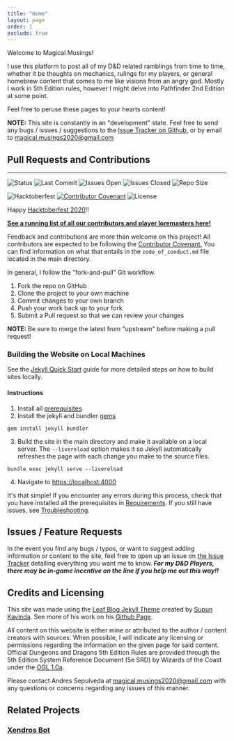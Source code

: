 ```yaml
---
title: "Home"
layout: page
order: 1
exclude: true
---
```

Welcome to Magical Musings!

I use this platform to post all of my D&D related ramblings from time to time, whether it be thoughts on mechanics, rulings for my players, or general homebrew content that comes to me like visions from an angry god. Mostly I work in 5th Edition rules, however I might delve into Pathfinder 2nd Edition at some point. 

Feel free to peruse these pages to your hearts content! 

**NOTE:** This site is constantly in an "development" state. Feel free to send any bugs / issues / suggestions to the <a href="https://github.com/magicalmusings/magicalmusings.github.io/issues">Issue Tracker on Github</a>, or by email to <a href="mailto:magical.musings2020@gmail.com">magical.musings2020@gmail.com</a>

## Pull Requests and Contributions

<hr>

![Status](https://img.shields.io/github/deployments/magicalmusings/magicalmusings.github.io/github-pages)
![Last Commit](https://img.shields.io/github/last-commit/magicalmusings/magicalmusings.github.io)
![Issues Open](https://img.shields.io/github/issues/magicalmusings/magicalmusings.github.io)
![Issues Closed](https://img.shields.io/github/issues-closed/magicalmusings/magicalmusings.github.io)
![Repo Size](https://img.shields.io/github/repo-size/magicalmusings/magicalmusings.github.io)

![Hacktoberfest](https://img.shields.io/github/hacktoberfest/2020/magicalmusings/magicalmusings.github.io)
[![Contributor Covenant](https://img.shields.io/badge/Contributor%20Covenant-v2.0%20adopted-ff69b4.svg)](code_of_conduct.md)
![License](https://img.shields.io/github/license/magicalmusings/magicalmusings.github.io)

Happy [Hacktoberfest 2020](https://hacktoberfest.digitalocean.com/)!! 

<a href="/loremasters/">**See a running list of all our contributors and player loremasters here!**</a>

Feedback and contributions are more than welcome on this project! All contributors are expected to be following the [Contributor Covenant.](https://www.contributor-covenant.org/) You can find information on what that entails in the ```code_of_conduct.md``` file located in the main directory. 

In general, I follow the "fork-and-pull" Git workflow. 

1. Fork the repo on GitHub
2. Clone the project to your own machine
3. Commit changes to your own branch
4. Push your work back up to your fork
5. Submit a Pull request so that we can review your changes

**NOTE:** Be sure to merge the latest from "upstream" before making a pull request!

### Building the Website on Local Machines 

See the [Jekyll Quick Start](https://jekyllrb.com/docs/) guide for more detailed steps on how to build sites locally. 

#### Instructions 

1. Install all [prerequisites](https://jekyllrb.com/docs/installation/)
2. Install the jekyll and bundler [gems](https://jekyllrb.com/docs/ruby-101/#gems)

```
gem install jekyll bundler
```

3. Build the site in the main directory and make it available on a local server. The ```--livereload``` option makes it so Jekyll automatically refreshes the page with each change you make to the source files.

```
bundle exec jekyll serve --livereload
```

4. Navigate to [https://localhost:4000](https://localhost:4000)

It's that simple! If you encounter any errors during this process, check that you have installed all the prerequisites in [Requirements](https://jekyllrb.com/docs/installation/#requirements). If you still have issues, see [Troubleshooting](https://jekyllrb.com/docs/troubleshooting/#configuration-problems).

## Issues / Feature Requests

In the event you find any bugs / typos, or want to suggest adding information or content to the site, feel free to open up an issue on [the Issue Tracker](https://github.com/magicalmusings/magicalmusings.github.io/issues) detailing everything you want me to know. ***For my D&D Players, there may be in-game incentive on the line if you help me out this way!!***

## Credits and Licensing

This site was made using the <a href="https://supunkavinda.github.io/jekyll-theme-leaf/">Leaf Blog Jekyll Theme</a> created by <a target="_blank" href="https://twitter.com/_SupunKavinda">Supun Kavinda</a>. See more of his work on his <a href="https://github.com/SupunKavinda">Github Page</a>.

All content on this website is either mine or attributed to the author / content creators with sources. When possible, I will indicate any licensing or permissions regarding the information on the given page for said content. Official Dungeons and Dragons 5th Edition Rules are provided through the 5th Edition System Reference Document (5e SRD) by Wizards of the Coast under the [OGL 1.0a](https://5thsrd.org/license/). 

Please contact Andres Sepulveda at [magical.musings2020@gmail.com](mailto:magical.musings2020@gmail.com) with any questions or concerns regarding any issues of this manner. 

## Related Projects 

<a href="/xendros-bot/"><h3>Xendros Bot</h3></a>